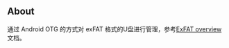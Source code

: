 ## About

通过 Android OTG 的方式对 exFAT 格式的U盘进行管理，参考[ExFAT overview](http://www.ntfs.com/exfat-overview.htm) 文档。









